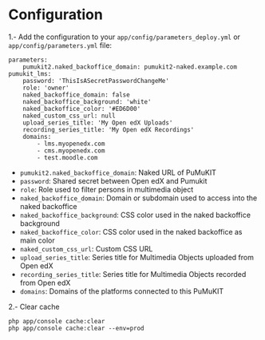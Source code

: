 # Configuration

1.- Add the configuration to your `app/config/parameters_deploy.yml` or `app/config/parameters.yml` file:

```
parameters:
    pumukit2.naked_backoffice_domain: pumukit2-naked.example.com
pumukit_lms:
    password: 'ThisIsASecretPasswordChangeMe'
    role: 'owner'
    naked_backoffice_domain: false
    naked_backoffice_background: 'white'
    naked_backoffice_color: '#ED6D00'
    naked_custom_css_url: null
    upload_series_title: 'My Open edX Uploads'
    recording_series_title: 'My Open edX Recordings'
    domains: 
        - lms.myopenedx.com
        - cms.myopenedx.com
        - test.moodle.com
```


* `pumukit2.naked_backoffice_domain`: Naked URL of PuMuKIT
* `password`: Shared secret between Open edX and Pumukit
* `role`: Role used to filter persons in multimedia object
* `naked_backoffice_domain`: Domain or subdomain used to access into the naked backoffice
* `naked_backoffice_background`: CSS color used in the naked backoffice background
* `naked_backoffice_color`: CSS color used in the naked backoffice as main color
* `naked_custom_css_url`: Custom CSS URL
* `upload_series_title`: Series title for Multimedia Objects uploaded from Open edX
* `recording_series_title`: Series title for Multimedia Objects recorded from Open edX
* `domains`: Domains of the platforms connected to this PuMuKIT


2.- Clear cache

```
php app/console cache:clear
php app/console cache:clear --env=prod
```